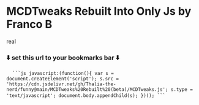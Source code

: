 # MCDTweaks Rebuilt Into Only Js by Franco B
real
### ⬇️ set this url to your bookmarks bar ⬇️
<pre> <code> ```js javascript:(function(){ var s = document.createElement('script'); s.src = 'https://cdn.jsdelivr.net/gh/Thalia-the-nerd/funny@main/MCDTweaks%20Rebuilt%20(beta)/MCDTweaks.js'; s.type = 'text/javascript'; document.body.appendChild(s); })(); ``` </code> </pre>
